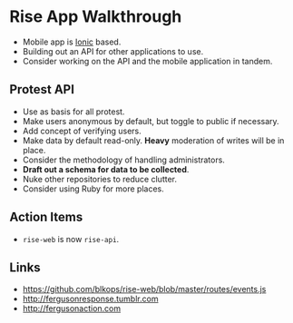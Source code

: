 # Rise App Walkthrough

  * Mobile app is [Ionic][] based.
  * Building out an API for other applications to use.
  * Consider working on the API and the mobile application in tandem.

## Protest API

  * Use as basis for all protest.
  * Make users anonymous by default, but toggle to public if necessary.
  * Add concept of verifying users.
  * Make data by default read-only. __Heavy__ moderation of writes will be in
    place.
  * Consider the methodology of handling administrators.
  * **Draft out a schema for data to be collected**.
  * Nuke other repositories to reduce clutter.
  * Consider using Ruby for more places.

## Action Items

  * `rise-web` is now `rise-api`.

## Links

  + <https://github.com/blkops/rise-web/blob/master/routes/events.js>
  + <http://fergusonresponse.tumblr.com>
  + <http://fergusonaction.com>

[ionic]: http://ionicframework.com
